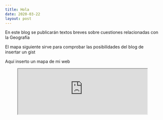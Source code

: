 ```yaml
---
title: Hola
date: 2020-03-22
layout: post
---
```


En este blog se publicarán textos breves sobre cuestiones relacionadas con la Geografía

El mapa siguiente sirve para comprobar las posibilidades del blog de insertar un gist
<script src="https://gist.github.com/icaroviedo/040debedc36718f19f07637e935c02dc.js"></script>

Aquí inserto un mapa de mi web
<figure>
<iframe src="https://icaroviedo.webcindario.com/urban_data/index.html#6/36.308/3.378" width="100%" height:"400"></iframe>
</figure>
